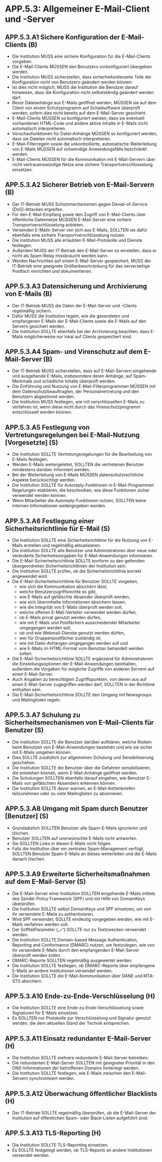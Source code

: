 # APP.5.3: Allgemeiner E-Mail-Client und -Server

## APP.5.3.A1 Sichere Konfiguration der E-Mail-Clients (B)

- Die Institution MUSS eine sichere Konfiguration für die E-Mail-Clients vorgeben.
- Die E-Mail-Clients MÜSSEN den Benutzern vorkonfiguriert übergeben werden.
- Die Institution MUSS sicherstellen, dass sicherheitsrelevante Teile der Konfiguration nicht von Benutzern geändert werden können.
- Ist dies nicht möglich, MUSS die Institution die Benutzer darauf hinweisen, dass die Konfiguration nicht selbstständig geändert werden darf.
- Bevor Dateianhänge aus E-Mails geöffnet werden, MÜSSEN sie auf dem Client von einem Schutzprogramm auf Schadsoftware überprüft werden, sofern dies nicht bereits auf dem E-Mail-Server geschieht.
- E-Mail-Clients MÜSSEN so konfiguriert werden, dass sie eventuell vorhandenen HTML-Code und andere aktive Inhalte in E-Mails nicht automatisch interpretieren.
- Vorschaufunktionen für Datei-Anhänge MÜSSEN so konfiguriert werden, dass sie Dateien nicht automatisch interpretieren.
- E-Mail-Filterregeln sowie die unkontrollierte, automatische Weiterleitung von E-Mails MÜSSEN auf notwendige Anwendungsfälle beschränkt werden.
- E-Mail-Clients MÜSSEN für die Kommunikation mit E-Mail-Servern über nicht vertrauenswürdige Netze eine sichere Transportverschlüsselung einsetzen.

## APP.5.3.A2 Sicherer Betrieb von E-Mail-Servern (B)

- Der IT-Betrieb MUSS Schutzmechanismen gegen Denial-of-Service (DoS)-Attacken ergreifen.
- Für den E-Mail-Empfang sowie den Zugriff von E-Mail-Clients über öffentliche Datennetze MÜSSEN E-Mail-Server eine sichere Transportverschlüsselung anbieten.
- Versenden E-Mails-Server von sich aus E-Mails, SOLLTEN sie dafür ebenfalls eine sichere Transportverschlüsselung nutzen.
- Die Institution MUSS alle erlaubten E-Mail-Protokolle und Dienste festlegen.
- Außerdem MUSS der IT-Betrieb den E-Mail-Server so einstellen, dass er nicht als Spam-Relay missbraucht werden kann.
- Werden Nachrichten auf einem E-Mail-Server gespeichert, MUSS der IT-Betrieb eine geeignete Größenbeschränkung für das serverseitige Postfach einrichten und dokumentieren.

## APP.5.3.A3 Datensicherung und Archivierung von E-Mails (B)

- Der IT-Betrieb MUSS die Daten der E-Mail-Server und -Clients regelmäßig sichern.
- Dafür MUSS die Institution regeln, wie die gesendeten und empfangenen E-Mails der E-Mail-Clients sowie die E-Mails auf den Servern gesichert werden.
- Die Institution SOLLTE ebenfalls bei der Archivierung beachten, dass E-Mails möglicherweise nur lokal auf Clients gespeichert sind.

## APP.5.3.A4 Spam- und Virenschutz auf dem E-Mail-Server (B)

- Der IT-Betrieb MUSS sicherstellen, dass auf E-Mail-Servern eingehende und ausgehende E-Mails, insbesondere deren Anhänge, auf Spam-Merkmale und schädliche Inhalte überprüft werden.
- Die Einführung und Nutzung von E-Mail-Filterprogrammen MÜSSEN mit dem Datenschutzbeauftragten, der Personalvertretung und den Benutzern abgestimmt werden.
- Die Institution MUSS festlegen, wie mit verschlüsselten E-Mails zu verfahren ist, wenn diese nicht durch das Virenschutzprogramm entschlüsselt werden können.

## APP.5.3.A5 Festlegung von Vertretungsregelungen bei E-Mail-Nutzung [Vorgesetzte] (S)

- Die Institution SOLLTE Vertretungsregelungen für die Bearbeitung von E-Mails festlegen.
- Werden E-Mails weitergeleitet, SOLLTEN die vertretenen Benutzer mindestens darüber informiert werden.
- Bei der Weiterleitung von E-Mails MÜSSEN datenschutzrechtliche Aspekte berücksichtigt werden.
- Die Institution SOLLTE für Autoreply-Funktionen in E-Mail-Programmen Regelungen etablieren, die beschreiben, wie diese Funktionen sicher verwendet werden können.
- Wenn Mitarbeiter die Autoreply-Funktionen nutzen, SOLLTEN keine internen Informationen weitergegeben werden.

## APP.5.3.A6 Festlegung einer Sicherheitsrichtlinie für E-Mail (S)

- Die Institution SOLLTE eine Sicherheitsrichtlinie für die Nutzung von E-Mails erstellen und regelmäßig aktualisieren.
- Die Institution SOLLTE alle Benutzer und Administratoren über neue oder veränderte Sicherheitsvorgaben für E-Mail-Anwendungen informieren.
- Die E-Mail-Sicherheitsrichtlinie SOLLTE konform zu den geltenden übergeordneten Sicherheitsrichtlinien der Institution sein.
- Die Institution SOLLTE prüfen, ob die Sicherheitsrichtlinie korrekt angewendet wird.
- Die E-Mail-Sicherheitsrichtlinie für Benutzer SOLLTE vorgeben,
    - wie sich die Kommunikation absichern lässt,
    - welche Benutzerzugriffsrechte es gibt,
    - wie E-Mails auf gefälschte Absender überprüft werden,
    - wie sich übermittelte Informationen absichern lassen,
    - wie die Integrität von E-Mails überprüft werden soll,
    - welche offenen E-Mail-Verteiler verwendet werden dürfen,
    - ob E-Mails privat genutzt werden dürfen,
    - wie mit E-Mails und Postfächern ausscheidender Mitarbeiter umgegangen werden soll,
    - ob und wie Webmail-Dienste genutzt werden dürfen,
    - wer für Gruppenpostfächer zuständig ist,
    - wie mit Datei-Anhängen umgegangen werden soll und
    - wie E-Mails im HTML-Format vom Benutzer behandelt werden sollen.
- Die E-Mail-Sicherheitsrichtlinie SOLLTE ergänzend für Administratoren die Einstellungsoptionen der E-Mail-Anwendungen beinhalten, außerdem die Vorgaben für mögliche Zugriffe von anderen Servern auf einen E-Mail-Server.
- Auch Angaben zu berechtigten Zugriffspunkten, von denen aus auf einen E-Mail-Server zugegriffen werden darf, SOLLTEN in der Richtlinie enthalten sein.
- Die E-Mail-Sicherheitsrichtlinie SOLLTE den Umgang mit Newsgroups und Mailinglisten regeln.

## APP.5.3.A7 Schulung zu Sicherheitsmechanismen von E-Mail-Clients für Benutzer (S)

- Die Institution SOLLTE die Benutzer darüber aufklären, welche Risiken beim Benutzen von E-Mail-Anwendungen bestehen und wie sie sicher mit E-Mails umgehen können.
- Dies SOLLTE zusätzlich zur allgemeinen Schulung und Sensibilisierung geschehen.
- Die Institution SOLLTE die Benutzer über die Gefahren sensibilisieren, die entstehen können, wenn E-Mail-Anhänge geöffnet werden.
- Die Schulungen SOLLTEN ebenfalls darauf eingehen, wie Benutzer E-Mails von gefälschten Absendern erkennen können.
- Die Institution SOLLTE davor warnen, an E-Mail-Kettenbriefen teilzunehmen oder zu viele Mailinglisten zu abonnieren.

## APP.5.3.A8 Umgang mit Spam durch Benutzer [Benutzer] (S)

- Grundsätzlich SOLLTEN Benutzer alle Spam-E-Mails ignorieren und löschen.
- Benutzer SOLLTEN auf unerwünschte E-Mails nicht antworten.
- Sie SOLLTEN Links in diesen E-Mails nicht folgen.
- Falls die Institution über ein zentrales Spam-Management verfügt, SOLLTEN Benutzer Spam-E-Mails an dieses weiterleiten und die E-Mails danach löschen.

## APP.5.3.A9 Erweiterte Sicherheitsmaßnahmen auf dem E-Mail-Server (S)

- Die E-Mail-Server einer Institution SOLLTEN eingehende E-Mails mittels des Sender Policy Framework (SPF) und mit Hilfe von DomainKeys überprüfen.
- Die Institution SOLLTE selbst DomainKeys und SPF einsetzen, um von ihr versendete E-Mails zu authentisieren.
- Wird SPF verwendet, SOLLTE eindeutig vorgegeben werden, wie mit E-Mails verfahren werden soll.
- Der SoftfailParameter („~“) SOLLTE nur zu Testzwecken verwendet werden.
- Die Institution SOLLTE Domain-based Message Authentication, Reporting and Conformance (DMARC) nutzen, um festzulegen, wie von ihr versendete E-Mails durch den empfangenden E-Mail-Server überprüft werden sollen.
- DMARC-Reporte SOLLTEN regelmäßig ausgewertet werden.
- Die Institution SOLLTE festlegen, ob DMARC-Reporte über empfangene E-Mails an andere Institutionen versendet werden.
- Die Institution SOLLTE die E-Mail-Kommunikation über DANE und MTA-STS absichern.

## APP.5.3.A10 Ende-zu-Ende-Verschlüsselung (H)

- Die Institution SOLLTE eine Ende-zu-Ende-Verschlüsselung sowie Signaturen für E-Mails einsetzen.
- Es SOLLTEN nur Protokolle zur Verschlüsselung und Signatur genutzt werden, die dem aktuellen Stand der Technik entsprechen.

## APP.5.3.A11 Einsatz redundanter E-Mail-Server (H)

- Die Institution SOLLTE mehrere redundante E-Mail-Server betreiben.
- Die redundanten E-Mail-Server SOLLTEN mit geeigneter Priorität in den DNS-Informationen der betroffenen Domains hinterlegt werden.
- Die Institution SOLLTE festlegen, wie E-Mails zwischen den E-Mail-Servern synchronisiert werden.

## APP.5.3.A12 Überwachung öffentlicher Blacklists (H)

- Der IT-Betrieb SOLLTE regelmäßig überprüfen, ob die E-Mail-Server der Institution auf öffentlichen Spam- oder Black-Listen aufgeführt sind.

## APP.5.3.A13 TLS-Reporting (H)

- Die Institution SOLLTE TLS-Reporting einsetzen.
- Es SOLLTE festgelegt werden, ob TLS-Reports an andere Institutionen versendet werden.


